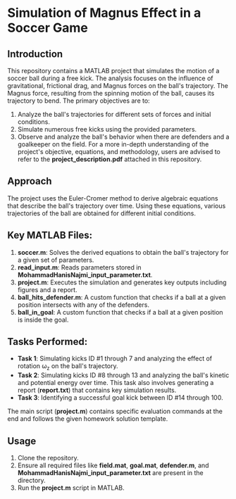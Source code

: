 # Simulation of Magnus Effect in a Soccer Game

## Introduction
This repository contains a MATLAB project that simulates the motion of a soccer ball during a free kick. The analysis focuses on the influence of gravitational, frictional drag, and Magnus forces on the ball's trajectory. The Magnus force, resulting from the spinning motion of the ball, causes its trajectory to bend. The primary objectives are to:

1. Analyze the ball's trajectories for different sets of forces and initial conditions.
2. Simulate numerous free kicks using the provided parameters.
3. Observe and analyze the ball's behavior when there are defenders and a goalkeeper on the field.
For a more in-depth understanding of the project's objective, equations, and methodology, users are advised to refer to the **project_description.pdf** attached in this repository.

## Approach
The project uses the Euler-Cromer method to derive algebraic equations that describe the ball's trajectory over time. Using these equations, various trajectories of the ball are obtained for different initial conditions.

## Key MATLAB Files:
1. **soccer.m**: Solves the derived equations to obtain the ball's trajectory for a given set of parameters.
2. **read_input.m**: Reads parameters stored in **MohammadHanisNajmi_input_parameter.txt**.
3. **project.m**: Executes the simulation and generates key outputs including figures and a report.
4. **ball_hits_defender.m**: A custom function that checks if a ball at a given position intersects with any of the defenders.
5. **ball_in_goal**: A custom function that checks if a ball at a given position is inside the goal.

## Tasks Performed:
- **Task 1**: Simulating kicks ID #1 through 7 and analyzing the effect of rotation ω<sub>z</sub> on the ball's trajectory.
- **Task 2**: Simulating kicks ID #8 through 13 and analyzing the ball's kinetic and potential energy over time. This task also involves generating a report (**report.txt**) that contains key simulation results.
- **Task 3**: Identifying a successful goal kick between ID #14 through 100.

The main script (**project.m**) contains specific evaluation commands at the end and follows the given homework solution template.

## Usage
1. Clone the repository.
2. Ensure all required files like **field.mat**, **goal.mat**, **defender.m**, and **MohammadHanisNajmi_input_parameter.txt** are present in the directory.
3. Run the **project.m** script in MATLAB.
